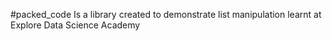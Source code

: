 #packed_code
Is a library created to demonstrate list manipulation learnt at Explore Data Science Academy
